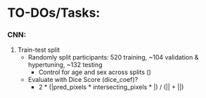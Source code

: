 # TO-DOs/Tasks:
### CNN:
1. Train-test split
    - Randomly split participants: 520 training, ~104 validation & hypertuning, ~132 testing
        - Control for age and sex across splits ()
    - Evaluate with Dice Score (dice_coef)?
        - 2 * (|pred_pixels * intersecting_pixels * |) / (|| + ||)
